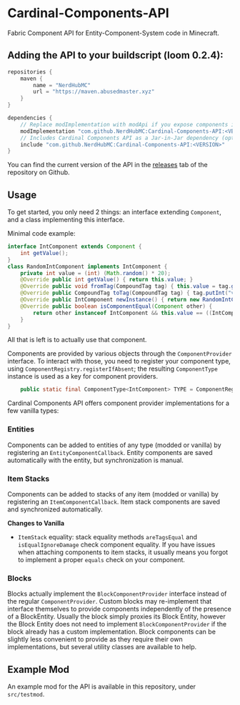 # Cardinal-Components-API
Fabric Component API for Entity-Component-System code in Minecraft.

## Adding the API to your buildscript (loom 0.2.4):
```gradle
repositories {
    maven {
        name = "NerdHubMC"
        url = "https://maven.abusedmaster.xyz"
    }
}

dependencies {
    // Replace modImplementation with modApi if you expose components in your own API
    modImplementation "com.github.NerdHubMC:Cardinal-Components-API:<VERSION>"
    // Includes Cardinal Components API as a Jar-in-Jar dependency (optional)
    include "com.github.NerdHubMC:Cardinal-Components-API:<VERSION>"
}
```

You can find the current version of the API in the [releases](https://github.com/NerdHubMC/Cardinal-Components-API/releases) tab of the repository on Github.

## Usage

To get started, you only need 2 things: an interface extending `Component`, and a class implementing this interface.

Minimal code example:
```java
interface IntComponent extends Component {
    int getValue();
}
class RandomIntComponent implements IntComponent {
    private int value = (int) (Math.random() * 20);
    @Override public int getValue() { return this.value; }
    @Override public void fromTag(CompoundTag tag) { this.value = tag.getInt("value"); }
    @Override public CompoundTag toTag(CompoundTag tag) { tag.putInt("value", this.value); }
    @Override public IntComponent newInstance() { return new RandomIntComponent(); }
    @Override public boolean isComponentEqual(Component other) {
        return other instanceof IntComponent && this.value == ((IntComponent)other).value;
    }
}
```
All that is left is to actually use that component.

Components are provided by various objects through the `ComponentProvider` interface. 
To interact with those, you need to register your component type, using `ComponentRegistry.registerIfAbsent`;
the resulting `ComponentType` instance is used as a key for component providers.
```java
    public static final ComponentType<IntComponent> TYPE = ComponentRegistry.registerIfAbsent(new Identifier("mymod:int"), IntComponent.class);
```

Cardinal Components API offers component provider implementations for a few vanilla types:

### Entities

Components can be added to entities of any type (modded or vanilla) by registering an `EntityComponentCallback`.
Entity components are saved automatically with the entity, but synchronization is manual.

### Item Stacks

Components can be added to stacks of any item (modded or vanilla) by registering an `ItemComponentCallback`.
Item stack components are saved and synchronized automatically.

**Changes to Vanilla**
- `ItemStack` equality: stack equality methods `areTagsEqual` and `isEqualIgnoreDamage` check component equality.
If you have issues when attaching components to item stacks, it usually means you forgot to implement a proper
`equals` check on your component.

### Blocks

Blocks actually implement the `BlockComponentProvider` interface instead of the regular `ComponentProvider`.
Custom blocks may re-implement that interface themselves to provide components independently of the presence of
a BlockEntity. Usually the block simply proxies its Block Entity, however the Block Entity does not need to 
implement `BlockComponentProvider` if the block already has a custom implementation. Block components can be
slightly less convenient to provide as they require their own implementations, but several utility classes
are available to help.


## Example Mod
An example mod for the API is available in this repository, under `src/testmod`.